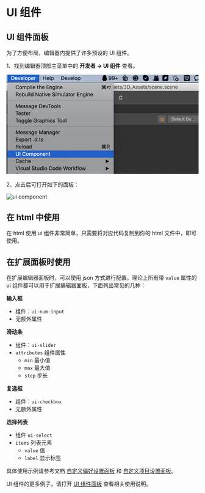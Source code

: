 # UI 组件

## UI 组件面板
为了方便布局，编辑器内提供了许多预设的 UI 组件。

1、找到编辑器顶部主菜单中的 **开发者 -> UI 组件** 查看。

![](image/ui-component-menu.png)

2、点击后可打开如下的面板：

![ui component](image/ui-component.png)


## 在 html 中使用

在 html 使用 ui 组件非常简单，只需要将对应代码复制到你的 html 文件中，即可使用。

## 在扩展面板时使用

在扩展编辑器面板时，可以使用 json 方式进行配置。理论上所有带 `value` 属性的 ui 组件都可以用于扩展编辑器面板，下面列出常见的几种：

**输入框**
- 组件：`ui-num-input`
- 无额外属性

**滑动条**
- 组件：`ui-slider`
- `attributes` 组件属性
    - `min` 最小值
    - `max` 最大值
    - `step` 步长

**复选框**
- 组件：`ui-checkbox`
- 无额外属性

**选择列表**
- 组件 `ui-select`
- `items` 列表元素
    - `value` 值
    - `label` 显示标签

具体使用示例请参考文档 [自定义偏好设置面板](./contributions-preferences.md) 和 [自定义项目设置面板](./contributions-project.md)。

UI 组件的更多例子，请打开 [UI 组件面板](#ui-组件面板) 查看相关使用说明。
